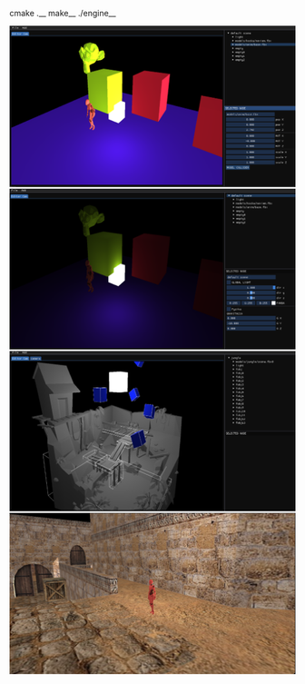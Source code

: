 cmake .__
make__
./engine__


![Alt text](/images/jedna.png "Editor 1")
![Alt text](/images/dva.png "Editor 2")
![Alt text](/images/tri.png "Editor 3")
![Alt text](/images/styri.png "demo")
